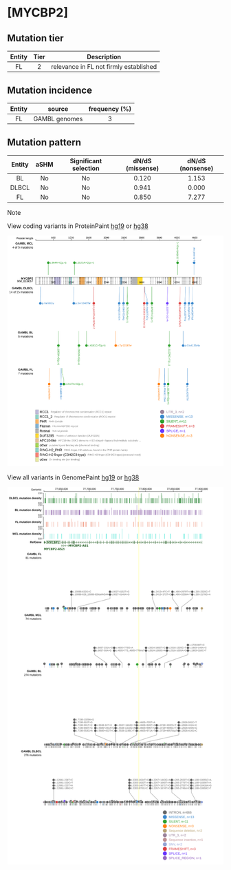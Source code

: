 # [MYCBP2]

## Mutation tier

|Entity|Tier|Description                           |
|:------:|:----:|--------------------------------------|
|FL    |2   |relevance in FL not firmly established|
## Mutation incidence

|Entity|source       |frequency (%)|
|:------:|:-------------:|:-------------:|
|FL    |GAMBL genomes|3            |

## Mutation pattern

|Entity|aSHM|Significant selection|dN/dS (missense)|dN/dS (nonsense)|
|:------:|:----:|:---------------------:|:----------------:|:----------------:|
|BL    |No  |No                   |0.120           |1.153           |
|DLBCL |No  |No                   |0.941           |0.000           |
|FL    |No  |No                   |0.850           |7.277           |


> [!NOTE]
View coding variants in ProteinPaint [hg19](https://www.bcgsc.ca/downloads/morinlab/GAMBL/test/genes/MYCBP2_protein.html)  or [hg38](https://www.bcgsc.ca/downloads/morinlab/GAMBL/test/genes/MYCBP2_protein_hg38.html)

![image](images/proteinpaint/MYCBP2_NM_015057.svg)

View all variants in GenomePaint [hg19](https://www.bcgsc.ca/downloads/morinlab/GAMBL/test/genes/MYCBP2.html)  or [hg38](https://www.bcgsc.ca/downloads/morinlab/GAMBL/test/genes/MYCBP2_hg38.html)

![image](images/proteinpaint/MYCBP2.svg)
